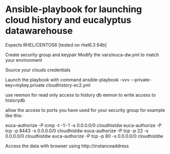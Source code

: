 Ansible-playbook for launching cloud history and eucalyptus datawarehouse
=================

Expects RHEL/CENTOS6 [tested on rhel6.3 64b]

Create security group and keypair
Modify the vars/euca-dw.yml to match your environment

Source your clouds credentials

Launch the playbook with command
ansible-playbook -vvv --private-key=mykey.private cloudhistory-ec2.yml

use reemon for read only access to history db
eemon to write access to historydb

allow the access to ports you have used for your security group
for example like this:

euca-authorize -P icmp -t -1:-1 -s 0.0.0.0/0 cloudhistdw
euca-authorize -P tcp -p 8443 -s 0.0.0.0/0 cloudhistdw
euca-authorize -P tcp -p 22 -s 0.0.0.0/0 cloudhistdw
euca-authorize -P tcp -p 80 -s 0.0.0.0/0 cloudhistdw

Access the data with browser using http://instanceaddress
